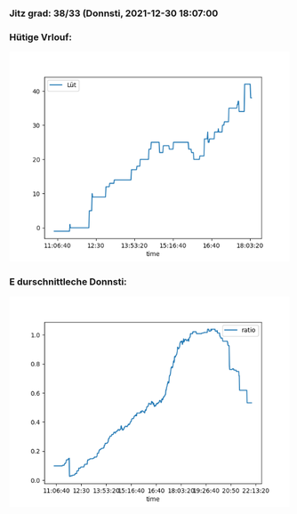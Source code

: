 ### Jitz grad: 38/33 (Donnsti, 2021-12-30 18:07:00

### Hütige Vrlouf:
![Graph](Today.png)

### E durschnittleche Donnsti:
![Graph](Donnsti.png)